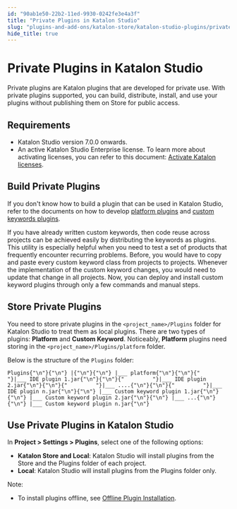 ```yaml
---
id: "90ab1e50-22b2-11ed-9930-0242fe3e4a3f"
title: "Private Plugins in Katalon Studio"
slug: "plugins-and-add-ons/katalon-store/katalon-studio-plugins/private-plugins-in-katalon-studio"
hide_title: true
---
```


# <a id="id_5" class="anchor_top_offset"/><a id="ariaid-title1" class="anchor_top_offset"/>Private Plugins in <span xmlns="http://www.w3.org/1999/xhtml" className="ph">Katalon Studio</span> 

<p xmlns="http://www.w3.org/1999/xhtml" className="p">Private plugins are Katalon plugins that are developed for   private use. With private plugins supported, you can build,   distribute, install, and use your plugins without publishing them   on Store for public access.</p> 

## Requirements

<ul xmlns="http://www.w3.org/1999/xhtml" className="ul"><li className="li"><span className="ph">Katalon Studio</span> version 7.0.0 onwards.</li><li className="li">An active Katalon Studio Enterprise license. To learn more     about activating licenses, you can refer to this document: <a className="xref" href="#">Activate       Katalon licenses</a>.</li></ul> 

## <a id="id_6" class="anchor_top_offset"/>Build Private Plugins

<p xmlns="http://www.w3.org/1999/xhtml" className="p">If you don't know how to build a plugin that can be used in   <span className="ph">Katalon Studio</span>,  refer to the documents on how to develop <a className="xref" href="/plugins-and-add-ons/katalon-store/katalon-studio-plugins/create-your-first-katalon-studio-plugin">platform     plugins</a> and <a className="xref" href="/plugins-and-add-ons/katalon-store/katalon-studio-plugins/how-to-develop-a-custom-keywords-plugin-in-katalon-studio">custom     keywords plugins</a>.</p> 
<p xmlns="http://www.w3.org/1999/xhtml" className="p">If you have already written custom keywords, then code reuse   across projects can be achieved easily by distributing the keywords   as plugins. This utility is especially helpful when you need to   test a set of products that frequently encounter recurring   problems. Before, you would have to copy and paste every custom   keyword class from projects to projects. Whenever the   implementation of the custom keyword changes, you would need to   update that change in all projects. Now, you can deploy and install   custom keyword plugins through only a few commands and manual   steps.</p> 

## <a id="id_7" class="anchor_top_offset"/>Store Private Plugins

<p xmlns="http://www.w3.org/1999/xhtml" className="p">You need to store private plugins in the   <code className="ph codeph">&lt;project_name&gt;/Plugins</code> folder for <span className="ph">Katalon Studio</span>   to treat them as local plugins. There are two types of plugins:   <strong className="ph b">Platform</strong> and <strong className="ph b">Custom Keyword</strong>.   Noticeably, <strong className="ph b">Platform</strong> plugins need storing in the   <code className="ph codeph">&lt;project_name&gt;/Plugins/platform</code> folder.</p> 
<p xmlns="http://www.w3.org/1999/xhtml" className="p">Below is the structure of the <code className="ph codeph">Plugins</code> folder:</p> 
<pre xmlns="http://www.w3.org/1999/xhtml" className="pre codeblock"><code>Plugins{"\n"}{"\n"} |{"\n"}{"\n"} |___ platform{"\n"}{"\n"}{"         "}|___ IDE plugin 1.jar{"\n"}{"\n"}{"         "}|___ IDE plugin 2.jar{"\n"}{"\n"}{"         "}|___ ....{"\n"}{"\n"}{"         "}|___ IDE plugin n.jar{"\n"}{"\n"} |___ Custom keyword plugin 1.jar{"\n"}{"\n"} |___ Custom keyword plugin 2.jar{"\n"}{"\n"} |___ ...{"\n"}{"\n"} |___ Custom keyword plugin n.jar{"\n"}</code></pre> 

## <a id="id_8" class="anchor_top_offset"/>Use Private Plugins in <span xmlns="http://www.w3.org/1999/xhtml" className="ph">Katalon Studio</span> 

<p xmlns="http://www.w3.org/1999/xhtml" className="p">In <strong className="ph b">Project &gt; Settings &gt; Plugins</strong>, select one of the following options:</p> 
<ul xmlns="http://www.w3.org/1999/xhtml" className="ul"><li className="li"> <strong className="ph b">Katalon Store and Local</strong>: <span className="ph">Katalon Studio</span> will install plugins from the Store and the Plugins folder of each project.</li><li className="li"> <strong className="ph b">Local</strong>: <span className="ph">Katalon Studio</span> will install plugins from the Plugins folder only.</li></ul> 
<div xmlns="http://www.w3.org/1999/xhtml" className="note note note_note"><span className="note__title">Note:</span> 
  <ul className="ul"><li className="li">To install plugins offline, see <a className="xref" href="/plugins-and-add-ons/katalon-store/katalon-studio-plugins/installing-plugin-offline-in-katalon-studio">Offline Plugin Installation</a>.</li></ul>
</div>
